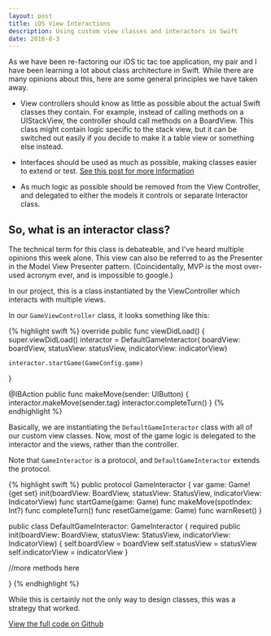 ```yaml
---
layout: post
title: iOS View Interactions
description: Using custom view classes and interactors in Swift
date: 2016-8-3
---
```


As we have been re-factoring our iOS tic tac toe application, my pair and I have been learning a lot about class architecture in Swift. While there are many opinions about this, here are some general principles we have taken away.

+ View controllers should know as little as possible about the actual Swift classes they contain. For example, instead of calling methods on a UIStackView, the controller should call methods on a BoardView. This class might contain logic specific to the stack view, but it can be switched out easily if you decide to make it a table view or something else instead.

+ Interfaces should be used as much as possible, making classes easier to extend or test. [See this post for more information](/testing-using-protocols-and-mocks)

+ As much logic as possible should be removed from the View Controller, and delegated to either the models it controls or separate Interactor class.

## So, what is an interactor class?

The technical term for this class is debateable, and I've heard multiple opinions this week alone. This view can also be referred to as the Presenter in the Model View Presenter pattern. (Coincidentally, MVP is the most over-used acronym ever, and is impossible to google.)

In our project, this is a class instantiated by the ViewController which interacts with multiple views.

In our `GameViewController` class, it looks something like this:

{% highlight swift %}
override public func viewDidLoad() {
    super.viewDidLoad()
    interactor = DefaultGameInteractor(
        boardView: boardView,
        statusView: statusView,
        indicatorView: indicatorView)

    interactor.startGame(GameConfig.game)

}

@IBAction public func makeMove(sender: UIButton) {
    interactor.makeMove(sender.tag)
    interactor.completeTurn()
}
{% endhighlight %}

Basically, we are instantiating the `DefaultGameInteractor` class with all of our custom view classes. Now, most of the game logic is delegated to the interactor and the views, rather than the controller.

Note that `GameInteractor` is a protocol, and `DefaultGameInteractor` extends the protocol.

{% highlight swift %}
public protocol GameInteractor {
    var game: Game! {get set}
    init(boardView: BoardView, statusView: StatusView, indicatorView: IndicatorView)
    func startGame(game: Game)
    func makeMove(spotIndex: Int?)
    func completeTurn()
    func resetGame(game: Game)
    func warnReset()
}

public class DefaultGameInteractor: GameInteractor {
  required public init(boardView: BoardView, statusView: StatusView, indicatorView: IndicatorView) {
      self.boardView = boardView
      self.statusView = statusView
      self.indicatorView = indicatorView
  }

  //more methods here

}
{% endhighlight %}

While this is certainly not the only way to design classes, this was a strategy that worked.

[View the full code on Github](https://github.com/beccanelson/tttaas-iOS)
